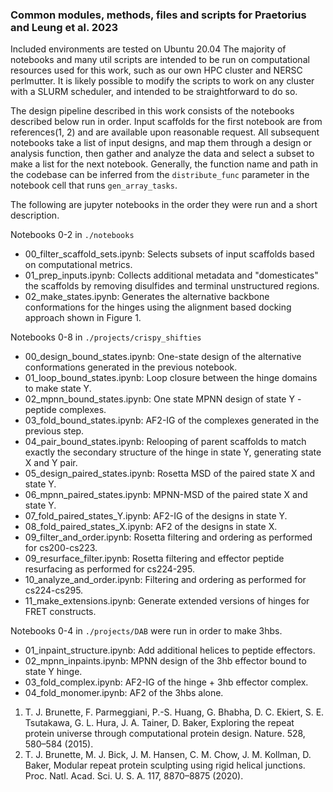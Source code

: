 ### Common modules, methods, files and scripts for Praetorius and Leung et al. 2023

Included environments are tested on Ubuntu 20.04
The majority of notebooks and many util scripts are intended to be run on computational resources used for this work, such as our own HPC cluster and NERSC perlmutter. It is likely possible to modify the scripts to work on any cluster with a SLURM scheduler, and intended to be straightforward to do so.

The design pipeline described in this work consists of the notebooks described below run in order. Input scaffolds for the first notebook are from references(1, 2) and are available upon reasonable request. All subsequent notebooks take a list of input designs, and map them through a design or analysis function, then gather and analyze the data and select a subset to make a list for the next notebook. Generally, the function name and path in the codebase can be inferred from the `distribute_func` parameter in the notebook cell that runs `gen_array_tasks`.

The following are jupyter notebooks in the order they were run and a short description.

Notebooks 0-2 in `./notebooks`
* 00_filter_scaffold_sets.ipynb: Selects subsets of input scaffolds based on computational metrics.
* 01_prep_inputs.ipynb:  Collects additional metadata and "domesticates" the scaffolds  by removing disulfides and terminal unstructured regions. 
* 02_make_states.ipynb: Generates the alternative backbone conformations for the hinges  using the alignment based docking approach shown in Figure 1.

Notebooks 0-8 in `./projects/crispy_shifties`
* 00_design_bound_states.ipynb: One-state design of the alternative conformations generated in the previous notebook. 
* 01_loop_bound_states.ipynb: Loop closure between the hinge domains to make state Y.
* 02_mpnn_bound_states.ipynb: One state MPNN design of state Y -peptide complexes.
* 03_fold_bound_states.ipynb: AF2-IG of the complexes generated in the previous step.
* 04_pair_bound_states.ipynb: Relooping of parent scaffolds to match exactly the secondary structure of the hinge in state Y, generating state X and Y pair.
* 05_design_paired_states.ipynb: Rosetta MSD of the paired state X and state Y.
* 06_mpnn_paired_states.ipynb: MPNN-MSD of the paired state X and state Y.
* 07_fold_paired_states_Y.ipynb: AF2-IG of the designs in state Y.
* 08_fold_paired_states_X.ipynb: AF2 of the designs in state X.
* 09_filter_and_order.ipynb: Rosetta filtering and ordering as performed for cs200-cs223.
* 09_resurface_filter.ipynb: Rosetta filtering and effector peptide resurfacing as performed for cs224-295.
* 10_analyze_and_order.ipynb: Filtering and ordering as performed for cs224-cs295.
* 11_make_extensions.ipynb: Generate extended versions of hinges for FRET constructs. 

Notebooks 0-4 in `./projects/DAB` were run in order to make 3hbs.
* 01_inpaint_structure.ipynb: Add additional helices to peptide effectors.
* 02_mpnn_inpaints.ipynb: MPNN design of the 3hb effector bound to state Y hinge. 
* 03_fold_complex.ipynb: AF2-IG of the hinge + 3hb effector complex. 
* 04_fold_monomer.ipynb: AF2 of the 3hbs alone. 


1. T. J. Brunette, F. Parmeggiani, P.-S. Huang, G. Bhabha, D. C. Ekiert, S. E. Tsutakawa, G. L. Hura, J. A. Tainer, D. Baker, Exploring the repeat protein universe through computational protein design. Nature. 528, 580–584 (2015).
2. T. J. Brunette, M. J. Bick, J. M. Hansen, C. M. Chow, J. M. Kollman, D. Baker, Modular repeat protein sculpting using rigid helical junctions. Proc. Natl. Acad. Sci. U. S. A. 117, 8870–8875 (2020).

